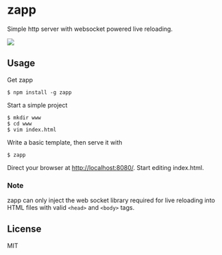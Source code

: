 # zapp
Simple http server with websocket powered live reloading.

![](http://zapp.wor.io/zapp.png)

## Usage

Get zapp

    $ npm install -g zapp

Start a simple project

    $ mkdir www
    $ cd www
    $ vim index.html

Write a basic template, then serve it with

    $ zapp
  
Direct your browser at [http://localhost:8080/](http://localhost:8080/). Start
editing index.html.

### Note

zapp can only inject the web socket library required for live reloading into
HTML files with valid `<head>` and `<body>` tags.

## License
MIT
